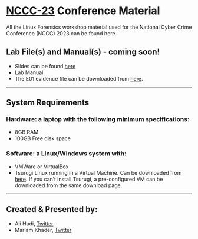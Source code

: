 # [NCCC-23](https://www.mass.gov/service-details/national-cyber-crime-conference) Conference Material

All the Linux Forensics workshop material used for the National Cyber Crime Conference (NCCC) 2023 can be found here.

## Lab File(s) and Manual(s) - coming soon!
- Slides can be found [here](https://github.com/ashemery/LinuxForensics/raw/master/Workshops/NCCC23/Files/NCCC23-Linux%20Forensics.pptx)
- Lab Manual
- The E01 evidence file can be downloaded from [here](https://archive.org/details/case1-webserver).
---


## System Requirements
### Hardware: a laptop with the following minimum specifications:
- 8GB RAM
- 100GB Free disk space

### Software: a Linux/Windows system with:
- VMWare or VirtualBox
- Tsurugi Linux running in a Virtual Machine. Can be downloaded from [here](https://tsurugi-linux.org/downloads.php). If you can’t install Tsurugi, a pre-configured VM can be downloaded from the same download page.
---

## Created & Presented by:
- Ali Hadi, [Twitter](https://twitter.com/binaryz0ne)
- Mariam Khader, [Twitter](https://twitter.com/maryst33d)
